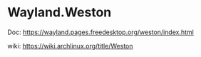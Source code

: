 # Wayland.Weston
Doc: https://wayland.pages.freedesktop.org/weston/index.html

wiki: https://wiki.archlinux.org/title/Weston
